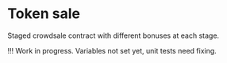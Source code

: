#  Token sale

Staged crowdsale contract with different bonuses at each stage.

!!! Work in progress. Variables not set yet, unit tests need fixing.

